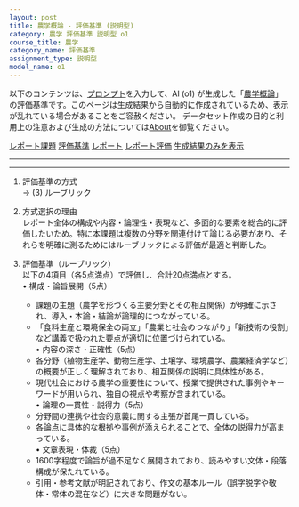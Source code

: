 ```yaml
---
layout: post
title: 農学概論 - 評価基準 (説明型)
category: 農学 評価基準 説明型 o1
course_title: 農学
category_name: 評価基準
assignment_type: 説明型
model_name: o1
---
```


以下のコンテンツは、[プロンプト](https://github.com/takedatoshiyuki/synthetic_assignments/tree/main/generated/農学/o1/prompt_評価基準-説明型.md)を入力して、AI (o1) が生成した「[農学概論](/contents/農学/)」の評価基準です。このページは生成結果から自動的に作成されているため、表示が乱れている場合があることをご容赦ください。
データセット作成の目的と利用上の注意および生成の方法については[About](/About)を御覧ください。

[レポート課題](../レポート課題-説明型)
[評価基準](../評価基準-説明型)
[レポート](../レポート-説明型)
[レポート評価](../レポート評価-説明型)
[生成結果のみを表示](https://github.com/takedatoshiyuki/synthetic_assignments/tree/main/generated/農学/o1/評価基準-説明型.md)
  

***
***
  
1. 評価基準の方式  
   → (3) ルーブリック

2. 方式選択の理由  
   レポート全体の構成や内容・論理性・表現など、多面的な要素を総合的に評価したいため。特に本課題は複数の分野を関連付けて論じる必要があり、それらを明確に測るためにはルーブリックによる評価が最適と判断した。

3. 評価基準（ルーブリック）  
   以下の4項目（各5点満点）で評価し、合計20点満点とする。  
   • 構成・論旨展開（5点）  
     - 課題の主題（農学を形づくる主要分野とその相互関係）が明確に示され、導入・本論・結論が論理的につながっている。  
     - 「食料生産と環境保全の両立」「農業と社会のつながり」「新技術の役割」など講義で扱われた要点が適切に位置づけられている。  
   • 内容の深さ・正確性（5点）  
     - 各分野（植物生産学、動物生産学、土壌学、環境農学、農業経済学など）の概要が正しく理解されており、相互関係の説明に具体性がある。  
     - 現代社会における農学の重要性について、授業で提供された事例やキーワードが用いられ、独自の視点や考察が含まれている。  
   • 論理の一貫性・説得力（5点）  
     - 分野間の連携や社会的意義に関する主張が首尾一貫している。  
     - 各論点に具体的な根拠や事例が添えられることで、全体の説得力が高まっている。  
   • 文章表現・体裁（5点）  
     - 1600字程度で論旨が過不足なく展開されており、読みやすい文体・段落構成が保たれている。  
     - 引用・参考文献が明記されており、作文の基本ルール（誤字脱字や敬体・常体の混在など）に大きな問題がない。
